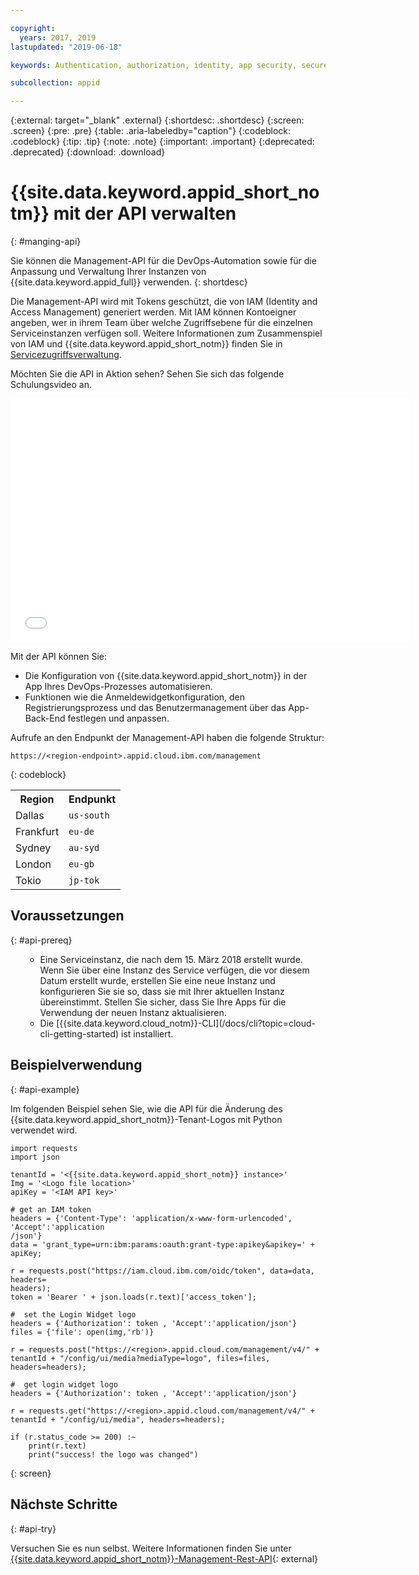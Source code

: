 ```yaml
---

copyright:
  years: 2017, 2019
lastupdated: "2019-06-18"

keywords: Authentication, authorization, identity, app security, secure, application identity, app to app, access token

subcollection: appid

---
```


{:external: target="_blank" .external}
{:shortdesc: .shortdesc}
{:screen: .screen}
{:pre: .pre}
{:table: .aria-labeledby="caption"}
{:codeblock: .codeblock}
{:tip: .tip}
{:note: .note}
{:important: .important}
{:deprecated: .deprecated}
{:download: .download}

# {{site.data.keyword.appid_short_notm}} mit der API verwalten
{: #manging-api}

Sie können die Management-API für die DevOps-Automation sowie für die Anpassung und Verwaltung Ihrer Instanzen von {{site.data.keyword.appid_full}} verwenden.
{: shortdesc}

Die Management-API wird mit Tokens geschützt, die von IAM (Identity and Access Management) generiert werden. Mit IAM können Kontoeigner angeben, wer in ihrem Team über welche Zugriffsebene für die einzelnen Serviceinstanzen verfügen soll. Weitere Informationen zum Zusammenspiel von IAM und {{site.data.keyword.appid_short_notm}} finden Sie in [Servicezugriffsverwaltung](/docs/services/appid?topic=appid-service-access-management).


Möchten Sie die API in Aktion sehen? Sehen Sie sich das folgende Schulungsvideo an.

<iframe class="embed-responsive-item" id="about-appid-api" title="Informationen zur {{site.data.keyword.appid_short_notm}}-API" type="text/html" width="640" height="390" src="//www.youtube.com/embed/b2ABxvAdGg0?rel=0" frameborder="0" webkitallowfullscreen mozallowfullscreen allowfullscreen> </iframe>


Mit der API können Sie:
* Die Konfiguration von {{site.data.keyword.appid_short_notm}} in der App Ihres DevOps-Prozesses automatisieren.
* Funktionen wie die Anmeldewidgetkonfiguration, den Registrierungsprozess und das Benutzermanagement über das App-Back-End festlegen und anpassen.


Aufrufe an den Endpunkt der Management-API haben die folgende Struktur:

```
https://<region-endpoint>.appid.cloud.ibm.com/management
```
{: codeblock}


<table>
  <tr>
    <th>Region</th>
    <th>Endpunkt</th>
  </tr>
  <tr>
    <td>Dallas</td>
    <td><code>us-south</code></td>
  </tr>
  <tr>
    <td>Frankfurt</td>
    <td><code>eu-de</code></td>
  </tr>
  <tr>
    <td>Sydney</td>
    <td><code>au-syd</code></td>
  </tr>
  <tr>
    <td>London</td>
    <td><code>eu-gb</code></td>
  </tr>
  <tr>
    <td>Tokio</td>
    <td><code>jp-tok</code></td>
  </tr>
</table>



## Voraussetzungen
{: #api-prereq}

<ul><ul><li>Eine Serviceinstanz, die nach dem 15. März 2018 erstellt wurde. Wenn Sie über eine Instanz des Service verfügen, die vor diesem Datum erstellt wurde, erstellen Sie eine neue Instanz und konfigurieren Sie sie so, dass sie mit Ihrer aktuellen Instanz übereinstimmt. Stellen Sie sicher, dass Sie Ihre Apps für die Verwendung der neuen Instanz aktualisieren.</li>
<li>Die [{{site.data.keyword.cloud_notm}}-CLI](/docs/cli?topic=cloud-cli-getting-started) ist installiert.</li></ul></ul>

## Beispielverwendung
{: #api-example}

Im folgenden Beispiel sehen Sie, wie die API für die Änderung des {{site.data.keyword.appid_short_notm}}-Tenant-Logos mit Python verwendet wird.

```
import requests
import json

tenantId = '<{{site.data.keyword.appid_short_notm}} instance>'
Img = '<Logo file location>'
apiKey = '<IAM API key>'

# get an IAM token
headers = {'Content-Type': 'application/x-www-form-urlencoded', 'Accept':'application
/json'}
data = 'grant_type=urn:ibm:params:oauth:grant-type:apikey&apikey=' + apiKey;

r = requests.post("https://iam.cloud.ibm.com/oidc/token", data=data, headers=
headers);
token = 'Bearer ' + json.loads(r.text)['access_token'];

#  set the Login Widget logo
headers = {'Authorization': token , 'Accept':'application/json'}
files = {'file': open(img,'rb')}

r = requests.post("https://<region>.appid.cloud.com/management/v4/" + tenantId + "/config/ui/media?mediaType=logo", files=files, headers=headers);

#  get login widget logo
headers = {'Authorization': token , 'Accept':'application/json'}

r = requests.get("https://<region>.appid.cloud.com/management/v4/" + tenantId + "/config/ui/media", headers=headers);

if (r.status_code >= 200) :~
    print(r.text)
    print("success! the logo was changed")
```
{: screen}


## Nächste Schritte
{: #api-try}

Versuchen Sie es nun selbst. Weitere Informationen finden Sie unter [{{site.data.keyword.appid_short_notm}}-Management-Rest-API](https://us-south.appid.cloud.ibm.com/swagger-ui/#/){: external}
